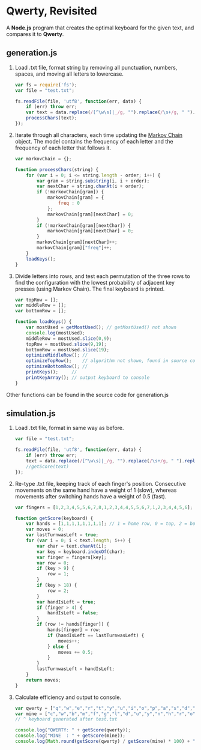 # Qwerty, Revisited

A **Node.js** program that creates the optimal keyboard for the given text, and compares it to **Qwerty**.

## generation.js

1. Load .txt file, format string by removing all punctuation, numbers, spaces, and moving all letters to lowercase. 

    ``` javascript
    var fs = require('fs');
    var file = "test.txt";

    fs.readFile(file, 'utf8', function(err, data) {
        if (err) throw err;
        var text = data.replace(/[^\w\s]|_/g, "").replace(/\s+/g, " ").replace(/[a-z]*\d+[a-z]*/gi, '').replace(/\s+/g, '').toLowerCase();
        processChars(text);
    });
    ```

2. Iterate through all characters, each time updating the [Markov Chain](http://setosa.io/ev/markov-chains/) object. The model contains the frequency of each letter and the frequency of each letter that follows it.

    ``` javascript
    var markovChain = {};

    function processChars(string) {
        for (var i = 0; i <= string.length - order; i++) {
            var gram = string.substring(i, i + order);
            var nextChar = string.charAt(i + order);
            if (!markovChain[gram]) {
                markovChain[gram] = {
                    freq : 0
                };
                markovChain[gram][nextChar] = 0;
            }
            if (!markovChain[gram][nextChar]) {
                markovChain[gram][nextChar] = 0;
            }
            markovChain[gram][nextChar]++;
            markovChain[gram]["freq"]++;
        }
        loadKeys();
    }
    ```
3. Divide letters into rows, and test each permutation of the three rows to find the configuration with the lowest probability of adjacent key presses (using Markov Chain). The final keyboard is printed.

    ``` javascript
    var topRow = [];
    var middleRow = [];
    var bottomRow = [];

    function loadKeys() {
        var mostUsed = getMostUsed(); // getMostUsed() not shown
        console.log(mostUsed);
        middleRow = mostUsed.slice(0,9);
        topRow = mostUsed.slice(9,19);
        bottomRow = mostUsed.slice(19);
        optimizeMiddleRow(); //
        optimizeTopRow();    // algorithm not shown, found in source code
        optimizeBottomRow(); //
        printKeys();     //
        printKeyArray(); // output keyboard to console
    }
    ```
Other functions can be found in the source code for generation.js

## simulation.js

1. Load .txt file, format in same way as before.
    ``` javascript
    var file = "test.txt";

    fs.readFile(file, 'utf8', function(err, data) {
        if (err) throw err;
        text = data.replace(/[^\w\s]|_/g, "").replace(/\s+/g, " ").replace(/[a-z]*\d+[a-z]*/gi, '').replace(/\s+/g, '').toLowerCase();
        //getScore(text)
    });
    ```
    
2. Re-type .txt file, keeping track of each finger's position. Consecutive movements on the same hand have a weight of 1 (slow), whereas movements after switching hands have a weight of 0.5 (fast).

    ``` javascript
    var fingers = [1,2,3,4,5,5,6,7,8,1,2,3,4,4,5,5,6,7,1,2,3,4,4,5,6]; //index of finger that touches key

    function getScore(keyboard) {
        var hands = [1,1,1,1,1,1,1,1]; // 1 = home row, 0 = top, 2 = bottom
        var moves = 0;
        var lastTurnwasLeft = true;
        for (var i = 0; i < text.length; i++) {
            var char = text.charAt(i);
            var key = keyboard.indexOf(char);
            var finger = fingers[key];
            var row = 0;
            if (key > 9) {
                row = 1;
            } 
            if (key > 18) {
                row = 2;
            }
            var handIsLeft = true;
            if (finger > 4) {
                handIsLeft = false;
            }
            if (row != hands[finger]) {
                hands[finger] = row;
                if (handIsLeft == lastTurnwasLeft) {
                    moves++;
                } else {
                    moves += 0.5;
                }
            }
            lastTurnwasLeft = handIsLeft;
        }
        return moves;
    }
    ```
3. Calculate efficiency and output to console.
    ``` javascript
    var qwerty = ["q","w","e","r","t","y","u","i","o","p","a","s","d","f","g","h","j","k","l","z","x","c","v","b","n","m"];
    var mine = ["c","w","b","m","f","g","l","d","u","y","n","h","r","o","i","s","e","t","a","v","q","j","k","x","z","p"];
    // ^ keyboard generated after test.txt

    console.log("QWERTY: " + getScore(qwerty));
    console.log("MINE  : " + getScore(mine));
    console.log(Math.round(getScore(qwerty) / getScore(mine) * 100) + "% efficiency \n");
    ```